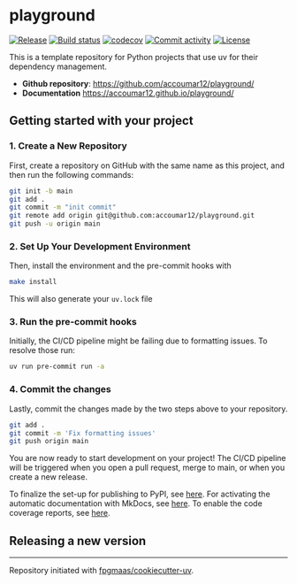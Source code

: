 # playground

[![Release](https://img.shields.io/github/v/release/accoumar12/playground)](https://img.shields.io/github/v/release/accoumar12/playground)
[![Build status](https://img.shields.io/github/actions/workflow/status/accoumar12/playground/main.yml?branch=main)](https://github.com/accoumar12/playground/actions/workflows/main.yml?query=branch%3Amain)
[![codecov](https://codecov.io/gh/accoumar12/playground/branch/main/graph/badge.svg)](https://codecov.io/gh/accoumar12/playground)
[![Commit activity](https://img.shields.io/github/commit-activity/m/accoumar12/playground)](https://img.shields.io/github/commit-activity/m/accoumar12/playground)
[![License](https://img.shields.io/github/license/accoumar12/playground)](https://img.shields.io/github/license/accoumar12/playground)

This is a template repository for Python projects that use uv for their dependency management.

- **Github repository**: <https://github.com/accoumar12/playground/>
- **Documentation** <https://accoumar12.github.io/playground/>

## Getting started with your project

### 1. Create a New Repository

First, create a repository on GitHub with the same name as this project, and then run the following commands:

```bash
git init -b main
git add .
git commit -m "init commit"
git remote add origin git@github.com:accoumar12/playground.git
git push -u origin main
```

### 2. Set Up Your Development Environment

Then, install the environment and the pre-commit hooks with

```bash
make install
```

This will also generate your `uv.lock` file

### 3. Run the pre-commit hooks

Initially, the CI/CD pipeline might be failing due to formatting issues. To resolve those run:

```bash
uv run pre-commit run -a
```

### 4. Commit the changes

Lastly, commit the changes made by the two steps above to your repository.

```bash
git add .
git commit -m 'Fix formatting issues'
git push origin main
```

You are now ready to start development on your project!
The CI/CD pipeline will be triggered when you open a pull request, merge to main, or when you create a new release.

To finalize the set-up for publishing to PyPI, see [here](https://fpgmaas.github.io/cookiecutter-uv/features/publishing/#set-up-for-pypi).
For activating the automatic documentation with MkDocs, see [here](https://fpgmaas.github.io/cookiecutter-uv/features/mkdocs/#enabling-the-documentation-on-github).
To enable the code coverage reports, see [here](https://fpgmaas.github.io/cookiecutter-uv/features/codecov/).

## Releasing a new version



---

Repository initiated with [fpgmaas/cookiecutter-uv](https://github.com/fpgmaas/cookiecutter-uv).
